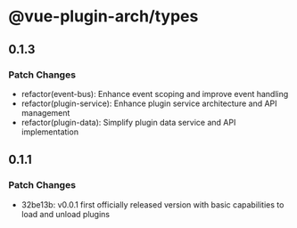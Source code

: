 # @vue-plugin-arch/types

## 0.1.3

### Patch Changes

- refactor(event-bus): Enhance event scoping and improve event handling
- refactor(plugin-service): Enhance plugin service architecture and API management
- refactor(plugin-data): Simplify plugin data service and API implementation

## 0.1.1

### Patch Changes

- 32be13b: v0.0.1 first officially released version with basic capabilities to load and unload plugins
